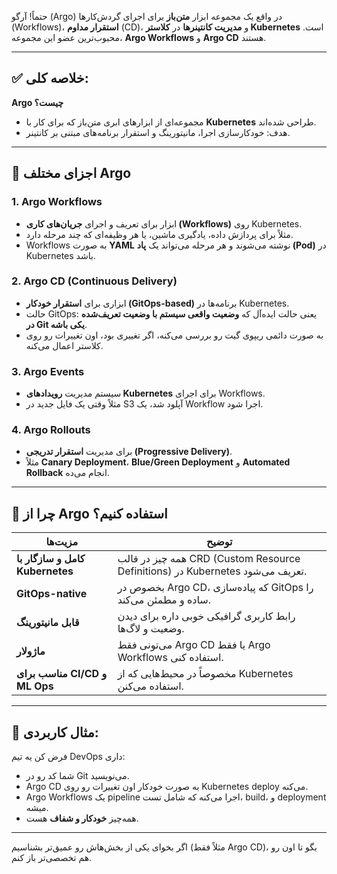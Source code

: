 حتماً! آرگو (Argo) در واقع یک مجموعه ابزار **متن‌باز** برای اجرای گردش‌کارها (Workflows)، **استقرار مداوم** (CD)، و **مدیریت کانتینرها** در **کلاستر Kubernetes** است. محبوب‌ترین عضو این مجموعه، **Argo Workflows** و **Argo CD** هستند.

---

## ✅ خلاصه کلی:

**Argo چیست؟**

* مجموعه‌ای از ابزارهای ابری متن‌باز که برای کار با **Kubernetes** طراحی شده‌اند.
* هدف: خودکارسازی اجرا، مانیتورینگ و استقرار برنامه‌های مبتنی بر کانتینر.

---

## 🧩 اجزای مختلف Argo

### 1. **Argo Workflows**

* ابزار برای تعریف و اجرای **جریان‌های کاری (Workflows)** روی Kubernetes.
* مثلاً برای پردازش داده، یادگیری ماشین، یا هر وظیفه‌ای که چند مرحله دارد.
* Workflows به صورت **YAML** نوشته می‌شوند و هر مرحله می‌تواند یک **پاد (Pod)** در Kubernetes باشد.

### 2. **Argo CD (Continuous Delivery)**

* ابزاری برای **استقرار خودکار (GitOps-based)** برنامه‌ها در Kubernetes.
* حالت GitOps: یعنی حالت ایده‌آل که **وضعیت واقعی سیستم با وضعیت تعریف‌شده در Git یکی باشه**.
* به صورت دائمی ریپوی گیت رو بررسی می‌کنه، اگر تغییری بود، اون تغییرات رو روی کلاستر اعمال می‌کنه.

### 3. **Argo Events**

* سیستم مدیریت **رویدادهای Kubernetes** برای اجرای Workflows.
* مثلاً وقتی یک فایل جدید در S3 آپلود شد، یک Workflow اجرا شود.

### 4. **Argo Rollouts**

* برای مدیریت **استقرار تدریجی (Progressive Delivery)**.
* مثلاً **Canary Deployment**، **Blue/Green Deployment** و **Automated Rollback** انجام می‌ده.

---

## 🎯 چرا از Argo استفاده کنیم؟

| مزیت‌ها                         | توضیح                                                                         |
| ------------------------------- | ----------------------------------------------------------------------------- |
| **کامل و سازگار با Kubernetes** | همه چیز در قالب CRD (Custom Resource Definitions) در Kubernetes تعریف می‌شود. |
| **GitOps-native**               | بخصوص در Argo CD، که پیاده‌سازی GitOps را ساده و مطمئن می‌کند.                |
| **قابل مانیتورینگ**             | رابط کاربری گرافیکی خوبی داره برای دیدن وضعیت و لاگ‌ها.                       |
| **ماژولار**                     | می‌تونی فقط Argo CD یا فقط Argo Workflows استفاده کنی.                        |
| **مناسب برای CI/CD و ML Ops**   | مخصوصاً در محیط‌هایی که از Kubernetes استفاده می‌کنن.                         |

---

## 🔧 مثال کاربردی:

فرض کن یه تیم DevOps داری:

* شما کد رو در Git می‌نویسید.
* Argo CD به صورت خودکار اون تغییرات رو روی Kubernetes deploy می‌کنه.
* Argo Workflows یک pipeline اجرا می‌کنه که شامل تست، build، و deployment میشه.
* همه‌چیز **خودکار و شفاف** هست.

---

اگر بخوای یکی از بخش‌هاش رو عمیق‌تر بشناسیم (مثلاً فقط Argo CD)، بگو تا اون رو هم تخصصی‌تر باز کنم.
